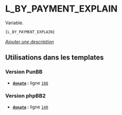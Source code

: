 # L_BY_PAYMENT_EXPLAIN


Variable.

```html
{L_BY_PAYMENT_EXPLAIN}
```

[*Ajouter une description*](https://fa-tvars.appspot.com/var/L_BY_PAYMENT_EXPLAIN)

## Utilisations dans les templates

### Version PunBB
* __[`donate`](../tpl/var/punbb/donate.md#readme) :__ ligne [`108`](../tpl/src/punbb/donate.tpl#L108)

### Version phpBB2
* __[`donate`](../tpl/var/subsilver/donate.md#readme) :__ ligne [`140`](../tpl/src/subsilver/donate.tpl#L140)